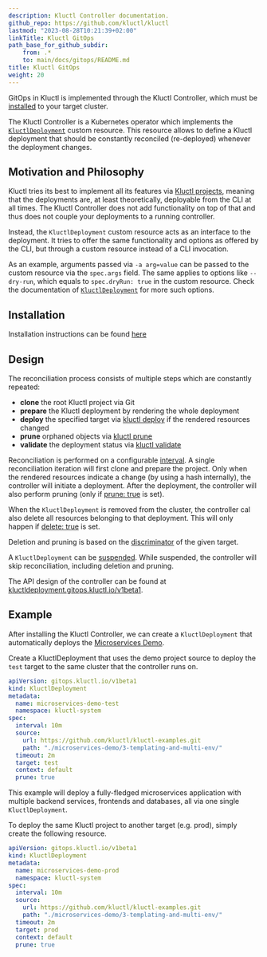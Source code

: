 ```yaml
---
description: Kluctl Controller documentation.
github_repo: https://github.com/kluctl/kluctl
lastmod: "2023-08-28T10:21:39+02:00"
linkTitle: Kluctl GitOps
path_base_for_github_subdir:
    from: .*
    to: main/docs/gitops/README.md
title: Kluctl GitOps
weight: 20
---
```


<!-- WARNING WARNING WARNING -->
<!-- DO NOT EDIT THIS FILE, IT IS AUTO SYNCED FROM github.com/kluctl/kluctl -->
<!-- WARNING WARNING WARNING -->




GitOps in Kluctl is implemented through the Kluctl Controller, which must be [installed](./installation.md)
to your target cluster.

The Kluctl Controller is a Kubernetes operator which implements the [`KluctlDeployment`](spec/v1beta1/kluctldeployment.md#kluctldeployment)
custom resource. This resource allows to define a Kluctl deployment that should be constantly reconciled (re-deployed)
whenever the deployment changes.

## Motivation and Philosophy

Kluctl tries its best to implement all its features via [Kluctl projects](../kluctl/kluctl-project/), meaning that
the deployments are, at least theoretically, deployable from the CLI at all times. The Kluctl Controller does not
add functionality on top of that and thus does not couple your deployments to a running controller.

Instead, the `KluctlDeployment` custom resource acts as an interface to the deployment. It tries to offer the same
functionality and options as offered by the CLI, but through a custom resource instead of a CLI invocation.

As an example, arguments passed via `-a arg=value` can be passed to the custom resource via the `spec.args` field.
The same applies to options like `--dry-run`, which equals to `spec.dryRun: true` in the custom resource. Check the
documentation of [`KluctlDeployment`](spec/v1beta1/kluctldeployment.md#spec-fields) for more such options.

## Installation

Installation instructions can be found [here](./installation.md)

## Design

The reconciliation process consists of multiple steps which are constantly repeated:

- **clone** the root Kluctl project via Git
- **prepare** the Kluctl deployment by rendering the whole deployment
- **deploy** the specified target via [kluctl deploy](../kluctl/commands/deploy.md) if the rendered resources changed
- **prune** orphaned objects via [kluctl prune](../kluctl/commands/prune.md)
- **validate** the deployment status via [kluctl validate](../kluctl/commands/validate.md)

Reconciliation is performed on a configurable [interval](spec/v1beta1/kluctldeployment.md#interval). A single
reconciliation iteration will first clone and prepare the project. Only when the rendered resources indicate a change
(by using a hash internally), the controller will initiate a deployment. After the deployment, the controller will
also perform pruning (only if [prune: true](spec/v1beta1/kluctldeployment.md#prune) is set).

When the `KluctlDeployment` is removed from the cluster, the controller cal also delete all resources belonging to
that deployment. This will only happen if [delete: true](spec/v1beta1/kluctldeployment.md#delete) is set.

Deletion and pruning is based on the [discriminator](../kluctl/kluctl-project/#discriminator) of the given target.

A `KluctlDeployment` can be [suspended](spec/v1beta1/kluctldeployment.md#suspend). While suspended, the controller
will skip reconciliation, including deletion and pruning.

The API design of the controller can be found at [kluctldeployment.gitops.kluctl.io/v1beta1](spec/v1beta1/README.md).

## Example

After installing the Kluctl Controller, we can create a `KluctlDeployment` that automatically deploys the
[Microservices Demo](https://kluctl.io/docs/guides/tutorials/microservices-demo/3-templating-and-multi-env/).

Create a KluctlDeployment that uses the demo project source to deploy the `test` target to the same cluster that the
controller runs on.

```yaml
apiVersion: gitops.kluctl.io/v1beta1
kind: KluctlDeployment
metadata:
  name: microservices-demo-test
  namespace: kluctl-system
spec:
  interval: 10m
  source:
    url: https://github.com/kluctl/kluctl-examples.git
    path: "./microservices-demo/3-templating-and-multi-env/"
  timeout: 2m
  target: test
  context: default
  prune: true
```

This example will deploy a fully-fledged microservices application with multiple backend services, frontends and
databases, all via one single `KluctlDeployment`.

To deploy the same Kluctl project to another target (e.g. prod), simply create the following resource.

```yaml
apiVersion: gitops.kluctl.io/v1beta1
kind: KluctlDeployment
metadata:
  name: microservices-demo-prod
  namespace: kluctl-system
spec:
  interval: 10m
  source:
    url: https://github.com/kluctl/kluctl-examples.git
    path: "./microservices-demo/3-templating-and-multi-env/"
  timeout: 2m
  target: prod
  context: default
  prune: true
```
